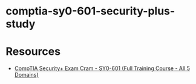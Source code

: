 # comptia-sy0-601-security-plus-study

# Resources
- [CompTIA Security+ Exam Cram - SY0-601 (Full Training Course - All 5 Domains)](https://youtu.be/9Hd8QJmZQUc)

